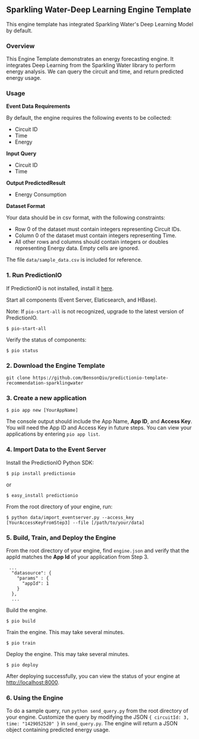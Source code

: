 ## Sparkling Water-Deep Learning Engine Template

This engine template has integrated Sparkling Water's Deep Learning Model by default.

### Overview
This Engine Template demonstrates an energy forecasting engine. It integrates Deep Learning from the Sparkling Water library to perform energy analysis. We can query the circuit and time, and return predicted energy usage. 

### Usage
**Event Data Requirements**

By default, the engine requires the following events to be collected:
* Circuit ID
* Time
* Energy

**Input Query**
* Circuit ID
* Time

**Output PredictedResult**
* Energy Consumption

**Dataset Format**

Your data should be in csv format, with the following constraints:
* Row 0 of the dataset must contain integers representing Circuit IDs. <br>
* Column 0 of the dataset must contain integers representing Time. <br>
* All other rows and columns should contain integers or doubles representing Energy data. Empty cells are ignored.

The file `data/sample_data.csv` is included for reference.

### 1. Run PredictionIO

If PredictionIO is not installed, install it [here](http://docs.prediction.io/install/).

Start all components (Event Server, Elaticsearch, and HBase).

Note: If `pio-start-all` is not recognized, upgrade to the latest version of PredictionIO.
```
$ pio-start-all
```

Verify the status of components:
```
$ pio status
```

### 2. Download the Engine Template

```
git clone https://github.com/BensonQiu/predictionio-template-recommendation-sparklingwater
```

### 3. Create a new application
```
$ pio app new [YourAppName]
```

The console output should include the App Name, **App ID**, and **Access Key**. You will need the App ID and Access Key in future steps. You can view your applications by entering `pio app list`.

### 4. Import Data to the Event Server

Install the PredictionIO Python SDK:
```
$ pip install predictionio
```
or
```
$ easy_install predictionio
```

From the root directory of your engine, run:
```
$ python data/import_eventserver.py --access_key [YourAccessKeyFromStep3] --file [/path/to/your/data]
```

### 5. Build, Train, and Deploy the Engine

From the root directory of your engine, find `engine.json` and verify that the appId matches the **App Id** of your application from Step 3.

```
 ...
  "datasource": {
    "params" : {
      "appId": 1
    }
  },
  ...
```

Build the engine.
```
$ pio build
```

Train the engine. This may take several minutes.
```
$ pio train
```

Deploy the engine. This may take several minutes.
```
$ pio deploy
```

After deploying successfully, you can view the status of your engine at [http://localhost:8000](http://localhost:8000).

### 6. Using the Engine
To do a sample query, run `python send_query.py` from the root directory of your engine. Customize the query by modifying the JSON `{ circuitId: 3, time: "1429052520" }` in `send_query.py`. The engine will return a JSON object containing predicted energy usage.
